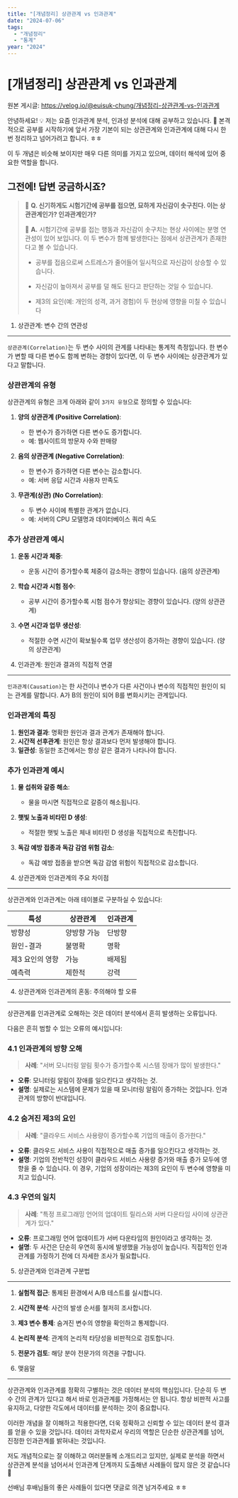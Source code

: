 ```yaml
---
title: "[개념정리] 상관관계 vs 인과관계"
date: "2024-07-06"
tags:
  - "개념정리"
  - "통계"
year: "2024"
---
```


# [개념정리] 상관관계 vs 인과관계

원본 게시글: https://velog.io/@euisuk-chung/개념정리-상관관계-vs-인과관계



안녕하세요! 💡 저는 요즘 인과관계 분석, 인과성 분석에 대해 공부하고 있습니다. 🙌 본격적으로 공부를 시작하기에 앞서 가장 기본이 되는 상관관계와 인과관계에 대해 다시 한번 정리하고 넘어가려고 합니다. ㅎㅎ

이 두 개념은 비슷해 보이지만 매우 다른 의미를 가지고 있으며, 데이터 해석에 있어 중요한 역할을 합니다.

그전에! 답변 궁금하시죠?
--------------

> 🤣 **Q. 신기하게도 시험기간에 공부를 접으면, 묘하게 자신감이 솟구친다. 이는 상관관계인가? 인과관계인가?**  
> 
> 💯 **A.** 시험기간에 공부를 접는 행동과 자신감이 솟구치는 현상 사이에는 분명 연관성이 있어 보입니다. 이 두 변수가 함께 발생한다는 점에서 상관관계가 존재한다고 볼 수 있습니다.  
> 
> - 공부를 접음으로써 스트레스가 줄어들어 일시적으로 자신감이 상승할 수 있습니다.  
> 
> - 자신감이 높아져서 공부를 덜 해도 된다고 판단하는 것일 수 있습니다.  
> 
> - 제3의 요인(예: 개인의 성격, 과거 경험)이 두 현상에 영향을 미칠 수 있습니다

1. 상관관계: 변수 간의 연관성
------------------

`상관관계(Correlation)`는 두 변수 사이의 관계를 나타내는 통계적 측정입니다. 한 변수가 변할 때 다른 변수도 함께 변하는 경향이 있다면, 이 두 변수 사이에는 상관관계가 있다고 말합니다.

### 상관관계의 유형

상관관계의 유형은 크게 아래와 같이 `3가지 유형`으로 정의할 수 있습니다:

1. **양의 상관관계 (Positive Correlation)**:
   
   * 한 변수가 증가하면 다른 변수도 증가합니다.
   * 예: 웹사이트의 방문자 수와 판매량
2. **음의 상관관계 (Negative Correlation)**:
   
   * 한 변수가 증가하면 다른 변수는 감소합니다.
   * 예: 서버 응답 시간과 사용자 만족도
3. **무관계(상관) (No Correlation)**:
   
   * 두 변수 사이에 특별한 관계가 없습니다.
   * 예: 서버의 CPU 모델명과 데이터베이스 쿼리 속도

### 추가 상관관계 예시

1. **운동 시간과 체중**:
   
   * 운동 시간이 증가할수록 체중이 감소하는 경향이 있습니다. (음의 상관관계)
2. **학습 시간과 시험 점수**:
   
   * 공부 시간이 증가할수록 시험 점수가 향상되는 경향이 있습니다. (양의 상관관계)
3. **수면 시간과 업무 생산성**:
   
   * 적절한 수면 시간이 확보될수록 업무 생산성이 증가하는 경향이 있습니다. (양의 상관관계)

2. 인과관계: 원인과 결과의 직접적 연결
-----------------------

`인과관계(Causation)`는 한 사건이나 변수가 다른 사건이나 변수의 직접적인 원인이 되는 관계를 말합니다. A가 B의 원인이 되어 B를 변화시키는 관계입니다.

### 인과관계의 특징

1. **원인과 결과**: 명확한 원인과 결과 관계가 존재해야 합니다.
2. **시간적 선후관계**: 원인은 항상 결과보다 먼저 발생해야 합니다.
3. **일관성**: 동일한 조건에서는 항상 같은 결과가 나타나야 합니다.

### 추가 인과관계 예시

1. **물 섭취와 갈증 해소**:
   
   * 물을 마시면 직접적으로 갈증이 해소됩니다.
2. **햇빛 노출과 비타민 D 생성**:
   
   * 적절한 햇빛 노출은 체내 비타민 D 생성을 직접적으로 촉진합니다.
3. **독감 예방 접종과 독감 감염 위험 감소**:
   
   * 독감 예방 접종을 받으면 독감 감염 위험이 직접적으로 감소합니다.

3. 상관관계와 인과관계의 주요 차이점
---------------------

상관관계와 인과관계는 아래 테이블로 구분하실 수 있습니다:

| 특성 | 상관관계 | 인과관계 |
| --- | --- | --- |
| 방향성 | 양방향 가능 | 단방향 |
| 원인-결과 | 불명확 | 명확 |
| 제3 요인의 영향 | 가능 | 배제됨 |
| 예측력 | 제한적 | 강력 |

4. 상관관계와 인과관계의 혼동: 주의해야 할 오류
----------------------------

상관관계를 인과관계로 오해하는 것은 데이터 분석에서 흔히 발생하는 오류입니다.  

다음은 흔히 범할 수 있는 오류의 예시입니다:

### 4.1 인과관계의 방향 오해

> **사례**: "서버 모니터링 알림 횟수가 증가할수록 시스템 장애가 많이 발생한다."

* **오류**: 모니터링 알림이 장애를 일으킨다고 생각하는 것.
* **설명**: 실제로는 시스템에 문제가 있을 때 모니터링 알림이 증가하는 것입니다. 인과관계의 방향이 반대입니다.

### 4.2 숨겨진 제3의 요인

> **사례**: "클라우드 서비스 사용량이 증가할수록 기업의 매출이 증가한다."

* **오류**: 클라우드 서비스 사용이 직접적으로 매출 증가를 일으킨다고 생각하는 것.
* **설명**: 기업의 전반적인 성장이 클라우드 서비스 사용량 증가와 매출 증가 모두에 영향을 줄 수 있습니다. 이 경우, 기업의 성장이라는 제3의 요인이 두 변수에 영향을 미치고 있습니다.

### 4.3 우연의 일치

> **사례**: "특정 프로그래밍 언어의 업데이트 릴리스와 서버 다운타임 사이에 상관관계가 있다."

* **오류**: 프로그래밍 언어 업데이트가 서버 다운타임의 원인이라고 생각하는 것.
* **설명**: 두 사건은 단순히 우연히 동시에 발생했을 가능성이 높습니다. 직접적인 인과관계를 가정하기 전에 더 자세한 조사가 필요합니다.

5. 상관관계와 인과관계 구분법
-----------------

1. **실험적 접근**: 통제된 환경에서 A/B 테스트를 실시합니다.
2. **시간적 분석**: 사건의 발생 순서를 철저히 조사합니다.
3. **제3 변수 통제**: 숨겨진 변수의 영향을 확인하고 통제합니다.
4. **논리적 분석**: 관계의 논리적 타당성을 비판적으로 검토합니다.
5. **전문가 검토**: 해당 분야 전문가의 의견을 구합니다.

6. 맺음말
------

상관관계와 인과관계를 정확히 구별하는 것은 데이터 분석의 핵심입니다. 단순히 두 변수 간의 관계가 있다고 해서 바로 인과관계를 가정해서는 안 됩니다. 항상 비판적 사고를 유지하고, 다양한 각도에서 데이터를 분석하는 것이 중요합니다.

이러한 개념을 잘 이해하고 적용한다면, 더욱 정확하고 신뢰할 수 있는 데이터 분석 결과를 얻을 수 있을 것입니다. 데이터 과학자로서 우리의 역할은 단순한 상관관계를 넘어, 진정한 인과관계를 밝혀내는 것입니다.

저도 개념적으로는 잘 이해하고 여러분들께 소개드리고 있지만, 실제로 분석을 하면서 상관관계 분석을 넘어서서 인과관계 단계까지 도출해낸 사례들이 많지 않은 것 같습니다 🤣

선배님 후배님들의 좋은 사례들이 있다면 댓글로 의견 남겨주세요 ㅎㅎ

